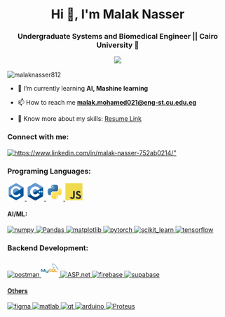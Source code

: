 
<h1 align="center">Hi 👋, I'm Malak Nasser</h1>
<h3 align="center">
  Undergraduate Systems and Biomedical Engineer || Cairo University  🧬
</h3>

<div align="center">
  <img src="https://theninehertz.com/wp-content/uploads/2020/09/Top-AI-based-Next-Gen-Applications.gif" />
  <!-- <img src="https://gotechmantra.com/wp-content/uploads/2021/04/InteligenciaArtificialeneducacion.jpg" /> -->
</div>

 <p align="left">    
  <img
    src="https://komarev.com/ghpvc/?username=malaknasser812&label=Profile%20views&color=0e75b6&style=flat"
    alt="malaknasser812"
  />
</p>

- 🌱 I’m currently learning **AI, Mashine learning**

- 📫 How to reach me **malak.mohamed021@eng-st.cu.edu.eg**
- 📄 Know more about my skills:
  [Resume Link](https://drive.google.com/file/d/1OHCTvn8bQxLbRNhgQtNgxTlwhpWcay5b/view?usp=drive_link)

 

<h3 align="left">Connect with me:</h3>
<p align="left">
  <a href=[https://www.linkedin.com/in/malak-nasser-752ab0214](https://www.linkedin.com/in/malak-nasser-752ab0214/)/" target="blank"
    ><img
      align="center"
      src="https://raw.githubusercontent.com/rahuldkjain/github-profile-readme-generator/master/src/images/icons/Social/linked-in-alt.svg"
      alt=https://www.linkedin.com/in/malak-nasser-752ab0214/"
      height="30"
      width="40"
  /></a>
</p>



<h3 align="left">Programing Languages:</h3>
<a href="https://www.cprogramming.com/"
target="_blank" 
rel="noreferrer"> 
<img 
    src="https://raw.githubusercontent.com/devicons/devicon/master/icons/c/c-original.svg" 
    alt="c" 
    width="40" height="40"/> 
</a>
<a href="https://www.w3schools.com/cpp/" 
target="_blank" rel="noreferrer">
<img 
    src="https://raw.githubusercontent.com/devicons/devicon/master/icons/cplusplus/cplusplus-original.svg" 
    alt="cplusplus" 
    width="40" height="40"/>
</a>
<a href="https://www.python.org" 
target="_blank" rel="noreferrer"> 
<img
    src="https://raw.githubusercontent.com/devicons/devicon/master/icons/python/python-original.svg"
    alt="python" 
    width="40" height="40"/>
</a>
<a href="https://developer.mozilla.org/en-US/docs/Web/JavaScript" 
target="_blank" rel="noreferrer"> 
<img 
    src="https://raw.githubusercontent.com/devicons/devicon/master/icons/javascript/javascript-original.svg"
    alt="javascript"
    width="40" height="40"/> 
</a>



<h4 align="left">AI/ML:</h4>
<p align="left">
  <a href="https://numpy.org/" target="_blank" rel="noreferrer">
    <img
      src="https://www.svgrepo.com/show/354127/numpy.svg"
      alt="numpy"
      width="40"
      height="40"
    />
  </a>
  <a href="https://pandas.pydata.org/" target="_blank" rel="noreferrer">
    <img
      src="https://upload.wikimedia.org/wikipedia/commons/thumb/2/22/Pandas_mark.svg/800px-Pandas_mark.svg.png"
      alt="Pandas"
      width="40"
      height="40"
    />
  </a>
  <a href="https://matplotlib.org/" target="_blank" rel="noreferrer">
    <img
      src="https://upload.wikimedia.org/wikipedia/commons/thumb/8/84/Matplotlib_icon.svg/1024px-Matplotlib_icon.svg.png"
      alt="matplotlib"
      width="40"
      height="40"
    />
  </a>
 <a href="https://pytorch.org/" target="_blank" rel="noreferrer"> 
 <img 
    src="https://www.vectorlogo.zone/logos/pytorch/pytorch-icon.svg" 
    alt="pytorch" 
    width="40" height="40"/> 
 </a> <a href="https://scikit-learn.org/" target="_blank" rel="noreferrer"> 
 <img
    src="https://upload.wikimedia.org/wikipedia/commons/0/05/Scikit_learn_logo_small.svg"
    alt="scikit_learn"
    width="40" height="40"/> </a> 
 <a href="https://www.tensorflow.org" target="_blank" rel="noreferrer"> 
 <img 
    src="https://www.vectorlogo.zone/logos/tensorflow/tensorflow-icon.svg"
    alt="tensorflow" 
    width="40" height="40"/> </a>

</p>

<h3 align="left">Backend Development:</h3>
</a>
<a href="https://postman.com" 
target="_blank" rel="noreferrer"> 
<img 
    src="https://www.vectorlogo.zone/logos/getpostman/getpostman-icon.svg" 
    alt="postman" 
    width="40" height="40"/> 
</a>    
<a href="https://www.mysql.com/"
target="_blank" rel="noreferrer"> 
<img 
    src="https://raw.githubusercontent.com/devicons/devicon/master/icons/mysql/mysql-original-wordmark.svg"
    alt="mysql"
    width="40" height="40"/> 
</a>
<a href="https://dotnet.microsoft.com/en-us/apps/aspnet" target="_blank" rel="noreferrer">
<img 
    src="https://www.prchecker.info/free-icons/128x128/asp_net_128_px.png"
    alt="ASP.net" 
    width="40" height="40"/> </a> 
<a href="https://firebase.google.com/" 
target="_blank" rel="noreferrer"> 
<img 
    src="https://www.vectorlogo.zone/logos/firebase/firebase-icon.svg"
    alt="firebase" 
    width="40" height="40"/>
 </a>
<a href="https://supabase.io/"
 target="_blank" rel="noreferrer">
<img 
    src="https://www.vectorlogo.zone/logos/supabase/supabase-icon.svg" alt="supabase" 
    width="40" height="40"/>




<h4 align="left">Others</h4>
<p align="left">
  <a href="https://www.figma.com/" target="_blank" rel="noreferrer">
    <img
      src="https://www.vectorlogo.zone/logos/figma/figma-icon.svg"
      alt="figma"
      width="40"
      height="40"
    />
  </a>
<a href="https://www.mathworks.com/" target="_blank" rel="noreferrer"> <img src="https://upload.wikimedia.org/wikipedia/commons/2/21/Matlab_Logo.png" alt="matlab" width="40" height="40"/> </a>
  <a href="https://www.qt.io/" target="_blank" rel="noreferrer">
    <img
      src="https://upload.wikimedia.org/wikipedia/commons/0/0b/Qt_logo_2016.svg"
      alt="qt"
      width="40"
      height="40"
    />
  </a>
  <a href="https://www.arduino.cc/" target="_blank" rel="noreferrer">
    <img
      src="https://cdn.worldvectorlogo.com/logos/arduino-1.svg"
      alt="arduino"
      width="40"
      height="40"
    />
  </a>
  <a href="https://www.labcenter.com/" target="_blank" rel="noreferrer">
    <img
      src="https://www.labcenter.com/images/logo.png"
      alt="Proteus"
      width="40"
      height="40"
    />
  </a>
</p>
